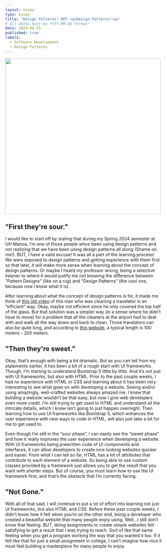 ```yaml
---
layout: essay
type: essay
title: "Design Patterns! NOT <q>Design Patterns!<q>"
# All dates must be YYYY-MM-DD format!
date: 2024-04-25
published: true
labels:
  - Software Development
  - Design Patterns
---
```


<img style="width: 500px" class="rounded mx-auto d-block" src="../img/design-pattern.png">

## "First they're sour."


I would like to start off by stating that during my Spring 2024 semester at UH Manoa, I’m one of those people whos been using design patterns and not realizing that we have been using design patterns all along (Shame on me!). BUT, I have a valid excuse! It was all a part of the learning process! We were exposed to design patterns and getting experience with them first so that later, it will make more sense when learning about the concept of design patterns. Or maybe I heard my professor wrong, being a selective listener to where it would justify me not knowing the difference between “Pattern Designs” (like on a rug)  and “Design Patterns” (the cool one, because now I know what it is). 

After learning about what the concept of design patterns is for, it made me think of [this old video](https://www.youtube.com/watch?v=6HRjTeM4N80) of this man who was cleaning a travelator in an “efficient” way. Okay, maybe not efficient since he only covered the top half of the glass. But that solution was a simpler way (in a sense where he didn’t have to move) for a problem that all the cleaners at the airport had to deal with and walk all the way down and back to clean. Those travelators can also be quite long, and according to [this website](https://www.dimensions.com/element/moving-walkway-inclined-double#:~:text=Inclined%20pit%20depths%20are%20commonly,(100%2D200%20m)), a typical length is 100 meters – 200 meters. 


## "Then they're sweet."


Okay, that’s enough with being a bit dramatic. But as you can tell from my statements earlier, it has been a bit of a rough start with UI frameworks. Though, I’m starting to understand Bootstrap 5 little by little. And it’s not just with UI frameworks, but also with HTML. Prior to the past couple weeks, I had no experience with HTML or CSS and learning about it has been very interesting to see what goes on with developing a website. Seeing and/or using amazingly, well-crafted websites always amazed me. I knew that building a website wouldn’t be that easy, but now I give web developers even more credit. I’m still trying to get used to HTML and understand all the intricate details, which I know isn’t going to just happen overnight. Then learning how to use UI frameworks like Bootstrap 5, which enhances the user experience with new ways to code in HTML, will also just take a bit for me to get used to. 

Even though I’m still in the “sour phase”, I can easily see the “sweet phase” and how it really improves the user experience when developing a website. With UI frameworks being prewritten code of UI components and interfaces, it can allow developers to create nice looking websites quicker and easier. From what I can tell so far, HTML has a lot of attributes that contribute to each element of a website. So being able to use custom classes provided by a framework just allows you to get the result that you want with shorter steps. But of course, you must learn how to use the UI framework first, and that’s the obstacle that I’m currently facing. 

## "Not Gone."


With all of that said, I will continue to put a lot of effort into learning not just UI frameworks, but also HTML and CSS. Before these past couple weeks, I didn’t know how it felt when you’re on the other end, being a developer who created a beautiful website that many people enjoy using. Well…I still don’t know that feeling. BUT, doing assignments to create simple websites felt satisfying to get a result that I was trying to reach. Sort of like that same feeling when you get a program working the way that you wanted it too. If it felt like that for just a small assignment in college, I can’t imagine how nice it must feel building a masterpiece for many people to enjoy.
